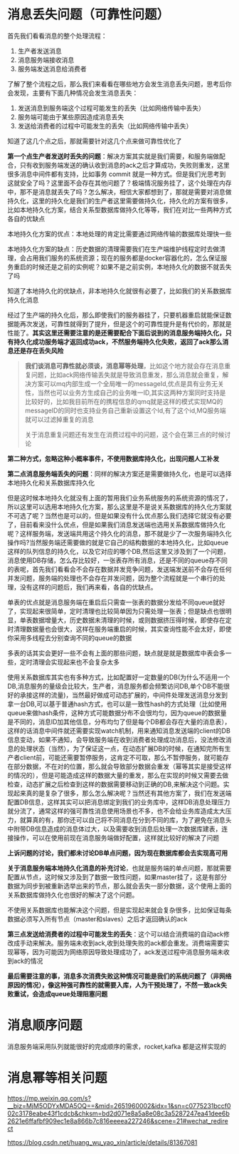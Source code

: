 # 消息丢失问题（可靠性问题）

首先我们看看消息的整个处理流程：

1. 生产者发送消息
2. 消息服务端接收消息
3. 服务端发送消息给消费者

了解了整个流程之后，那么我们来看看在哪些地方会发生消息丢失问题，思考后你会发现，主要有下面几种情况会发生消息丢失：

1. 发送消息到服务端这个过程可能发生的丢失（比如网络传输中丢失）
2. 服务端可能由于某些原因造成消息丢失
3. 发送给消费者的过程中可能发生的丢失（比如网络传输中丢失）

知道了这几个点之后，那就需要针对这几个点来做可靠性优化了

**第一个点生产者发送时丢失的问题**：解决方案其实就是我们需要，和服务端做配合，只有收到服务端发送的确认收到消息的ack之后才算成功，失败则重发，这里很多消息中间件都有支持，比如事务 commit 就是一种方式。但是我们光思考到这就安全了吗？这里面不会存在其他问题了？极端情况服务挂了，这个处理在内存中，那不是消息就丢失了吗？怎么解决，相信大家都想到了，那就是需要对消息做持久化，这里的持久化是我们的生产者这里需要做持久化，持久化的方案有很多，比如本地持久化方案，结合关系型数据库做持久化等等，我们在对比一些两种方式各自的优缺点

本地持久化方案的优点：本地处理的肯定比需要通过网络传输的数据库处理快一些

本地持久化方案的缺点：历史数据的清理需要我们在生产端维护线程定时去做清理，会占用我们服务的系统资源；现在的服务都是docker容器化的，怎么保证服务重启的时候还是之前的实例呢？如果不是之前实例，本地持久化的数据不就丢失了吗

知道了本地持久化的优缺点，非本地持久化就很有必要了，比如我们的关系数据库持久化消息

经过了生产端的持久化后，那么即使我们的服务器挂了，只要机器重启就能保证数据能再次发送，可靠性就得到了提升，但是这个的可靠性提升是有代价的，那就是性能了。**其实这里还需要注意的是还需要配合下面后说到的消息服务端持久化，只有持久化成功服务端才返回成功ack，不然服务端持久化失败，返回了ack那么消息还是存在丢失风险**

> **我们谈消息可靠性就必须谈，消息幂等处理**，比如这个地方就会存在消息重复问题，比如ack网络传输丢失就是导致消息重发，那么消息就会重复，解决方案可以mq内部生成一个全局唯一的messageId,优点是具有业务无关性，当然也可以业务方生成自己的业务唯一ID,其实这两种方案同时支持是比较好的，比如我目前所在的携程信息的qmq就是这样的模式实现MQ的messageID的同时也支持业务自己重新设置这个Id,有了这个id,MQ服务端就可以过滤掉重复的消息
>
> 关于消息重复问题还有发生在消费过程中的问题，这个会在第三点的时候讨论

**第二种方式，忽略这种小概率事件，不使用数据库持久化，出现问题人工补发**



**第二点消息服务端丢失的问题**：同样的解决方案还是需要做持久化，也是可以选择本地持久化和关系数据库持久化

但是这时候本地持久化就没有上面的暂用我们业务系统服务的系统资源的情况了，所以这里可以选用本地持久化方案，那么这里是不是说关系数据库的持久化方案就不可选了呢？当然也是可以的，但是如果没有什么优点那么我们选择它就没有必要了，目前看来没什么优点，但是如果我们消息发送端也选用关系数据库做持久化呢？这样服务端，发送端共用这个持久化的消息，那不就是少了一次服务端持久化操作吗?当然服务端还需要做的就是它自己的结构数据的本地持久化，比如queue这样的队列信息的持久化，以及它对应的哪个DB,然后这里又涉及到了一个问题，消息使用DB存储，怎么存比较好，一张表存所有消息，还是不同的queue存不同的表呢，首先我们看看会不会存在数据并发竞争问题，发送端发送前不会存在任何并发问题，服务端的处理也不会存在并发问题，因为整个流程就是一个串行的处理，没有这样的问题后，我们再来看，各自的优缺点。

单表的优点就是消息服务端在重启后只需查一张表的数据分发给不同queue就好了，实现起来很简单，定时清理也比较简单因为只需处理一张表；但是缺点也很明显，单表数据增量大，历史数据未清理的时候，或则数据挤压得时候，即使存在定时清理数据量也会很大，这样在服务端重启的时候，其实查询性能不会太好，即使你采用多线程去分别查询不同的queue的数据

多表的话其实会更好一些不会有上面的那些问题，缺点就是就是数据库中表会多一些，定时清理会实现起来也不会复杂太多

使用关系数据库其实也有多种方式，比如配置好一定数量的DB(为什么不适用一个DB,消息服务的量级会比较大，生产者，消息服务都会频繁访问DB,单个DB不能很好的承接这样的流量)，当然最好做成可动态扩展的，中间件处理发送消息分发到拿一台DB,可以基于普通hash方式，也可以是一致性hash的方式处理（比如使用queue来做hash条件，这种方式可能数据分布不会很均匀，因为queue的数据量是不同的，消息ID加其他信息，分布均匀了但是每个DB都会存在大量的消息表），这样的话消息中间件就还需要实现watch机制，用来通知消息发送端的client的DB信息变动，如果不通知，会导致服务端在收到消费者处理成功消息后，没法修改消息的处理状态（当然），为了保证这一点，在动态扩展DB的时候，在通知完所有生产者client前，可能还需要暂停服务，这肯定不可取，那么不暂停服务，就可能存在部分数据，不在对的位置，那么就会导致部分数据会重发（幂等其实是接受这样的情况的），但是可能造成这样的数据大量的重发，那么在实现的时候又需要去做检查，动态扩展之后检查到这样的数据需要移动到正确的DB,来解决这个问题。实现起来真的是复杂了很多，那么怎么解决呢？当然还有其他方案了，我们在发送端配置DB信息，这样其实可以把消息绑定到我们的业务库中，这样DB消息处理压力就分流了，通常这样的强可靠性消息使用场景也不多，也不会给业务库造成太大压力，就算真的有，那你还可以自己将不同消息在分到不同的库，为了避免在消息头中附带DB信息造成的消息体过大，以及需要收到消息后处理一次数据库建表，连接操作，可以在使用前现在消息服务端做好配置，这样就比较好的解决了问题

**上诉问题的讨论，我们都未讨论DB单点问题，因为现在数据库都会去实现高可用**

**关于消息服务端本地持久化消息的补充讨论**，也就是服务端的单点问题，那就需要配置从节点，这时候又涉及到了数据一致性问题，如果master挂了，这是有部分数据为同步到被重新选举出来的节点，那么就会丢失一部分数据，这个使用上面的关系数据库做持久化也很好的解决了这个问题。

不使用关系数据库也能解决这个问题，但是实现起来就会复杂很多，比如保证每条数据必须写入所有节点（master和slaves）之后才返回确认的ack



**第三点发送给消费者的过程中可能发生的丢失**：这个可以结合消费端的自动ack修改成手动来解决。服务端未收到ack,收到处理失败的ack都会重发。消费端需要实现幂等，因为可能因为网络原因导致处理成功了，ack发送过程中消息服务端未收到ack的情况



**最后需要注意的事，消息多次消费失败这种情况可能是我们的系统问题了（非网络原因的情况），像这种强可靠性的就需要入库，人为干预处理了，不然一致ack失败重试，会造成queue处理阻塞问题**



# 消息顺序问题

消息服务端采用队列就能很好的完成顺序的需求，rocket,kafka 都是这样实现的

# 消息幂等相关问题

https://mp.weixin.qq.com/s?__biz=MjM5ODYxMDA5OQ==&mid=2651960002&idx=1&sn=c0775231bccf002c3178eabe43f1cdcb&chksm=bd2d071e8a5a8e08c3a5287247ea41dee6b2621e6ffafbf909ec1e8a866b7c816eeeea227246&scene=21#wechat_redirect



https://blog.csdn.net/huang_wu_yao_xin/article/details/81367081